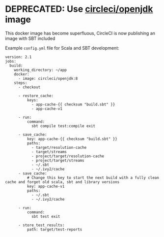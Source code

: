 # DEPRECATED: Use [circleci/openjdk](https://circleci.com/docs/2.0/circleci-images/#openjdk) image

This docker image has become superfluous, CircleCI is now publishing an image with SBT included

Example `config.yml` file for Scala and SBT development:

```
version: 2.1
jobs:
  build:
    working_directory: ~/app
    docker:
      - image: circleci/openjdk:8
    steps:
      - checkout

      - restore_cache:
          keys:
            - app-cache-{{ checksum "build.sbt" }}
            - app-cache-v1

      - run:
          command:
            sbt compile test:compile exit

      - save_cache:
          key: app-cache-{{ checksum "build.sbt" }}
          paths:
            - target/resolution-cache
            - target/streams
            - project/target/resolution-cache
            - project/target/streams
            - ~/.sbt
            - ~/.ivy2/cache
      - save_cache:
          # Change this key to start the next build with a fully clean cache and forget old scala, sbt and library versions
          key: app-cache-v1
          paths:
            - ~/.sbt
            - ~/.ivy2/cache

      - run:
          command:
            sbt test exit

      - store_test_results:
          path: target/test-reports
```

